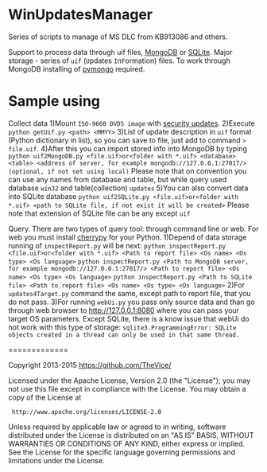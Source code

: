 WinUpdatesManager
=================

Series of scripts to manage of MS DLC from KB913086 and others.

Support to process data through uif files, [MongoDB](https://www.mongodb.org/) or [SQLite](https://sqlite.org/).
Major storage - series of ```uif``` (```U```pdates ```I```n```F```ormation) files.
To work through MongoDB installing of [pymongo](https://pypi.python.org/pypi/pymongo/) required.

Sample using
=================

Collect data
1)Mount ```ISO-9660 DVD5 image``` with [security updates](http://support.microsoft.com/kb/913086/).
2)Execute ```python getUif.py <path> <MMYY>```
3)List of update description in ```uif``` format (Python dictionary in list), so you can save to file, just add to command ```> file.uif```.
4)After this you can import stored info into MongoDB by typing ```python uif2MongoDB.py <file.uif>or<folder with *.uif> <database> <table> <address of server, for example mongodb://127.0.0.1:27017/>(optional, if not set using local)```
Please note that on convention you can use any names from database and table, but while query used database ```win32``` and table(collection) ```updates```
5)You can also convert data into SQLite database ```python uif2SQLite.py <file.uif>or<folder with *.uif> <path to SQLite file, if not exist it will be created>```
Please note that extension of SQLite file can be any except ```uif```

Query.
There are two types of query tool: through command line or web.
For web you must install [cherrypy](http://www.cherrypy.org/) for your Python.
1)Depend of data storage running of ```inspectReport.py``` will be next:
```python inspectReport.py <file.uif>or<folder with *.uif> <Path to report file> <Os name> <Os type> <Os language>```
```python inspectReport.py <Path to MongoDB server, for example mongodb://127.0.0.1:27017/> <Path to report file> <Os name> <Os type> <Os language>```
```python inspectReport.py <Path to SQLite file> <Path to report file> <Os name> <Os type> <Os language>```
2)For ```updates4Target.py``` command the same, except path to report file, that you do not pass.
3)For running ```webUi.py``` you pass only source data and than go through web browser to http://127.0.0.1:8080 where you can pass your target OS parameters.
Except SQLite, there is a know issue that webUi do not work with this type of storage: ```sqlite3.ProgrammingError: SQLite objects created in a thread can only be used in that same thread.```

=============

   Copyright 2013-2015 https://github.com/TheVice/

   Licensed under the Apache License, Version 2.0 (the "License");
   you may not use this file except in compliance with the License.
   You may obtain a copy of the License at

     http://www.apache.org/licenses/LICENSE-2.0

   Unless required by applicable law or agreed to in writing, software
   distributed under the License is distributed on an "AS IS" BASIS,
   WITHOUT WARRANTIES OR CONDITIONS OF ANY KIND, either express or implied.
   See the License for the specific language governing permissions and
   limitations under the License.
